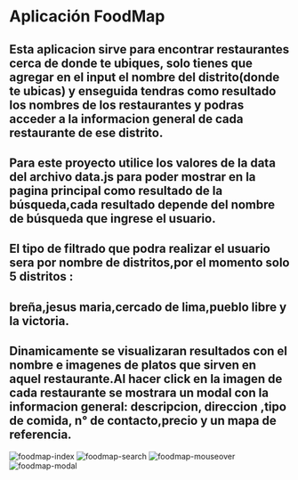 # Aplicación FoodMap

## Esta aplicacion  sirve para encontrar restaurantes cerca de donde te ubiques, solo tienes que agregar en el input el nombre del distrito(donde te ubicas) y enseguida tendras como resultado los nombres de los restaurantes y podras acceder a la informacion general de cada restaurante de ese distrito.

## Para este proyecto utilice los valores de la data del archivo data.js para poder mostrar en la pagina principal como resultado de la búsqueda,cada resultado depende del nombre de búsqueda que ingrese el usuario.

## El tipo de filtrado que podra realizar el usuario sera por nombre de distritos,por el momento solo 5 distritos : 

## breña,jesus maria,cercado de lima,pueblo libre y la victoria. 

## Dinamicamente se visualizaran resultados con el nombre e imagenes de platos que sirven en aquel restaurante.Al hacer click en la imagen de cada restaurante se mostrara un modal con la informacion general: descripcion, direccion ,tipo de comida, n° de contacto,precio y un mapa de referencia.
![foodmap-index](assets/img/foodmap-index.png)
![foodmap-search](assets/img/foodmap-search.png)
![foodmap-mouseover](assets/img/foodmap-mouseover.png)
![foodmap-modal](assets/img/foodmap-modal.png)




